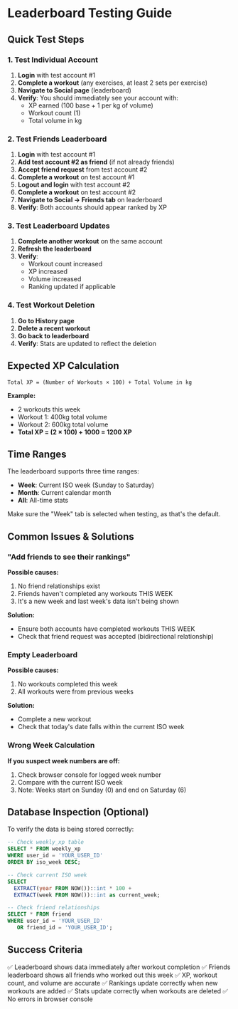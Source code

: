 # Leaderboard Testing Guide

## Quick Test Steps

### 1. Test Individual Account

1. **Login** with test account #1
2. **Complete a workout** (any exercises, at least 2 sets per exercise)
3. **Navigate to Social page** (leaderboard)
4. **Verify**: You should immediately see your account with:
   - XP earned (100 base + 1 per kg of volume)
   - Workout count (1)
   - Total volume in kg

### 2. Test Friends Leaderboard

1. **Login** with test account #1
2. **Add test account #2 as friend** (if not already friends)
3. **Accept friend request** from test account #2
4. **Complete a workout** on test account #1
5. **Logout and login** with test account #2
6. **Complete a workout** on test account #2
7. **Navigate to Social → Friends tab** on leaderboard
8. **Verify**: Both accounts should appear ranked by XP

### 3. Test Leaderboard Updates

1. **Complete another workout** on the same account
2. **Refresh the leaderboard**
3. **Verify**: 
   - Workout count increased
   - XP increased
   - Volume increased
   - Ranking updated if applicable

### 4. Test Workout Deletion

1. **Go to History page**
2. **Delete a recent workout**
3. **Go back to leaderboard**
4. **Verify**: Stats are updated to reflect the deletion

## Expected XP Calculation

```
Total XP = (Number of Workouts × 100) + Total Volume in kg
```

**Example:**
- 2 workouts this week
- Workout 1: 400kg total volume
- Workout 2: 600kg total volume
- **Total XP = (2 × 100) + 1000 = 1200 XP**

## Time Ranges

The leaderboard supports three time ranges:
- **Week**: Current ISO week (Sunday to Saturday)
- **Month**: Current calendar month
- **All**: All-time stats

Make sure the "Week" tab is selected when testing, as that's the default.

## Common Issues & Solutions

### "Add friends to see their rankings"

**Possible causes:**
1. No friend relationships exist
2. Friends haven't completed any workouts THIS WEEK
3. It's a new week and last week's data isn't being shown

**Solution:**
- Ensure both accounts have completed workouts THIS WEEK
- Check that friend request was accepted (bidirectional relationship)

### Empty Leaderboard

**Possible causes:**
1. No workouts completed this week
2. All workouts were from previous weeks

**Solution:**
- Complete a new workout
- Check that today's date falls within the current ISO week

### Wrong Week Calculation

**If you suspect week numbers are off:**
1. Check browser console for logged week number
2. Compare with the current ISO week
3. Note: Weeks start on Sunday (0) and end on Saturday (6)

## Database Inspection (Optional)

To verify the data is being stored correctly:

```sql
-- Check weekly_xp table
SELECT * FROM weekly_xp 
WHERE user_id = 'YOUR_USER_ID'
ORDER BY iso_week DESC;

-- Check current ISO week
SELECT 
  EXTRACT(year FROM NOW())::int * 100 + 
  EXTRACT(week FROM NOW())::int as current_week;

-- Check friend relationships
SELECT * FROM friend 
WHERE user_id = 'YOUR_USER_ID' 
   OR friend_id = 'YOUR_USER_ID';
```

## Success Criteria

✅ Leaderboard shows data immediately after workout completion
✅ Friends leaderboard shows all friends who worked out this week
✅ XP, workout count, and volume are accurate
✅ Rankings update correctly when new workouts are added
✅ Stats update correctly when workouts are deleted
✅ No errors in browser console

